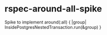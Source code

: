# rspec-around-all-spike
Spike to implement around(:all) { |group| InsidePostgresNestedTransaction.run(&amp;group) }
